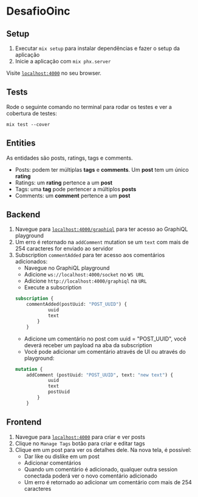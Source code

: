 # DesafioOinc

## Setup

1. Executar `mix setup` para instalar dependências e fazer o setup da aplicação
2. Inicie a aplicação com `mix phx.server`

Visite [`localhost:4000`](http://localhost:4000) no seu browser.

## Tests

Rode o seguinte comando no terminal para rodar os testes e ver a cobertura de testes:

`mix test --cover`

## Entities

As entidades são posts, ratings, tags e comments.

- Posts: podem ter múltiplas **tags** e **comments**. Um **post** tem um único **rating**
- Ratings: um **rating** pertence a um **post**
- Tags: uma **tag** pode pertencer a múltiplos **posts**
- Comments: um **comment** pertence a um **post**

## Backend

1. Navegue para [`localhost:4000/graphiql`](http://localhost:4000/graphiql) para ter acesso ao GraphiQL playground
2. Um erro é retornado na `addComment` mutation se um `text` com mais de 254 caracteres for enviado ao servidor
3. Subscription `commentAdded` para ter acesso aos comentários adicionados:
    - Navegue no GraphiQL playground
    - Adicione `ws://localhost:4000/socket` no `WS URL`
    - Adicione `http://localhost:4000/graphiql` na `URL`
    - Execute a subscription 
    ```graphql
    subscription {
        commentAdded(postUuid: "POST_UUID") {
                uuid
                text
            }
        }
    ```
    - Adicione um comentário no post com uuid = "POST_UUID", você deverá receber um payload na aba da subscription
    - Você pode adicionar um comentário através de UI ou através do playground:
    ```graphql
    mutation {
        addComment (postUuid: "POST_UUID", text: "new text") {
                uuid
                text
                postUuid
            }
        }
    ```

## Frontend

1. Navegue para [`localhost:4000`](http://localhost:4000) para criar e ver posts
2. Clique no `Manage Tags` botão para criar e editar tags
3. Clique em um post para ver os detalhes dele. Na nova tela, é possível:
    - Dar like ou dislike em um post
    - Adicionar comentários
    - Quando um comentário é adicionado, qualquer outra session conectada poderá ver o novo comentário adicionado
    - Um erro é retornado ao adicionar um comentário com mais de 254 caracteres
    